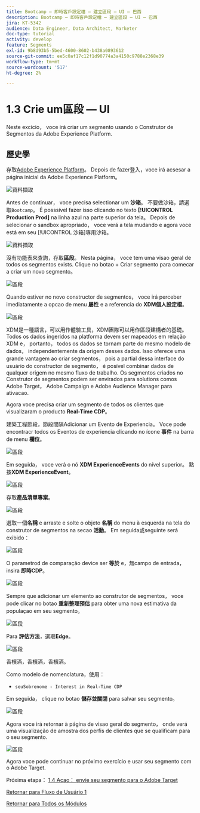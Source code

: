 ```yaml
---
title: Bootcamp — 即時客戶設定檔 — 建立區段 — UI — 巴西
description: Bootcamp — 即時客戶設定檔 — 建立區段 — UI — 巴西
jira: KT-5342
audience: Data Engineer, Data Architect, Marketer
doc-type: tutorial
activity: develop
feature: Segments
exl-id: 9b8d93b5-5bed-4600-8602-b438a0893612
source-git-commit: ee5c0af17c12f1d90774a3a4150c9788e2368e39
workflow-type: tm+mt
source-wordcount: '517'
ht-degree: 2%

---
```


# 1.3 Crie um區段 — UI

Neste excício， voce irá criar um segmento usando o Construtor de Segmentos da Adobe Experience Platform.

## 歷史學

存取[Adobe Experience Platform](https://experience.adobe.com/platform)。 Depois de fazer登入，voce irá acsesar a página inicial da Adobe Experience Platform。

![資料擷取](./images/home.png)

Antes de continuar， voce precisa selectionar um **沙箱**。 不要做沙箱，請選取``Bootcamp``。 É posssível fazer isso clicando no texto **[!UICONTROL Production Prod]** na linha azul na parte superior da tela。 Depois de selecionar o sandbox apropriado， voce verá a tela mudando e agora voce está em seu [!UICONTROL 沙箱]專用沙箱。

![資料擷取](./images/sb1.png)

沒有功能表來查詢，存取&#x200B;**區段**。 Nesta página， voce tem uma visao geral de todos os segmentos exists. Clique no botao + Criar segmento para comecar a criar um novo segmento。

![區段](./images/menuseg.png)

Quando estiver no novo constructor de segmentos， voce irá perceber imediatamente a opcao de menu **屬性** e a referencia do **XDM個人設定檔**。

![區段](./images/segmentationui.png)

XDM是一種語言，可以用作體驗工具，XDM團隊可以用作區段建構者的基礎。 Todos os dados ingeridos na platforma devem ser mapeados em relação XDM e， portanto， todos os dados se tornam parte do mesmo modelo de dados， independentemente da origem desses dados. Isso oferece uma grande vantagem ao criar segmentos， pois a partial dessa interface do usuário do constructor de segmento， é posível combinar dados de qualquer origem no mesmo fluxo de trabalho. Os segmentos criados no Construtor de segmentos podem ser envirados para solutions comos Adobe Target， Adobe Campaign e Adobe Audience Manager para ativacao.

Agora voce precisa criar um segmento de todos os clientes que visualizaram o producto **Real-Time CDP**。

建築工程節段，節段間隔Adicionar um Evento de Experiencia。 Voce pode encontracr todos os Eventos de experiencia clicando no ícone **事件** na barra de menu **欄位**。

![區段](./images/findee.png)

Em seguida， voce verá o nó **XDM ExperienceEvents** do nível superior。 點按&#x200B;**XDM ExperienceEvent**。

![區段](./images/see.png)

存取&#x200B;**產品清單專案**。

![區段](./images/plitems.png)

選取一個&#x200B;**名稱** e arraste e solte o objeto **名稱** do menu à esquerda na tela do construtor de segmentos na secao **活動**。 Em seguida或seguinte será exibido：

![區段](./images/eewebpdtlname.png)

O parametrod de comparação device ser **等於** e，無campo de entrada，insira **即時CDP**。

![區段](./images/pv.png)

Sempre que adicionar um elemento ao construtor de segmentos， voce pode clicar no botao **重新整理預估** para obter uma nova estimativa da populaçao em seu segmento。

![區段](./images/refreshest.png)

Para **評估方法**，選取&#x200B;**Edge**。

![區段](./images/evedge.png)

香檳酒，香檳酒，香檳酒。

Como modelo de nomenclatura，使用：

- `seuSobrenome - Interest in Real-Time CDP`

Em seguida， clique no botao **儲存並關閉** para salvar seu segmento。

![區段](./images/segmentname.png)

Agora voce irá retornar à página de visao geral do segmento， onde verá uma visualização de amostra dos perfis de clientes que se qualificam para o seu segmento.

![區段](./images/savedsegment.png)

Agora voce pode continuar no próximo exercício e usar seu segmento com o Adobe Target.

Próxima etapa： [1.4 Acao： envie seu segmento para o Adobe Target](./ex4.md)

[Retornar para Fluxo de Usuário 1](./uc1.md)

[Retornar para Todos os Módulos](../../overview.md)
